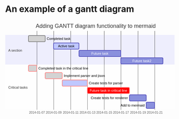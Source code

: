 # An example of a gantt diagram

<svg height="340" fill="#333" aria-labelledby="chart-title-a chart-desc-a" font-family="&quot;trebuchet ms&quot;,verdana,arial,sans-serif" font-size="16px" style="max-width:584px" viewBox="0 0 584 340">
  <g fill="none" font-family="sans-serif" font-size="10" text-anchor="middle" transform="translate(75 290)">
    <path d="M.5-255V.5h434V-255"/>
    <g stroke="#d3d3d3" opacity=".8" shape-rendering="crispEdges" transform="translate(27.5)">
      <line y2="-255" stroke="currentColor"/>
      <text y="3" fill="#333" stroke="none" dy="1em" font-family="&quot;trebuchet ms&quot;,verdana,arial,sans-serif">2014-01-07</text>
    </g>
    <g stroke="#d3d3d3" opacity=".8" shape-rendering="crispEdges" transform="translate(81.5)">
      <line y2="-255" stroke="currentColor"/>
      <text y="3" fill="#333" stroke="none" dy="1em" font-family="&quot;trebuchet ms&quot;,verdana,arial,sans-serif">2014-01-09</text>
    </g>
    <g stroke="#d3d3d3" opacity=".8" shape-rendering="crispEdges" transform="translate(136.5)">
      <line y2="-255" stroke="currentColor"/>
      <text y="3" fill="#333" stroke="none" dy="1em" font-family="&quot;trebuchet ms&quot;,verdana,arial,sans-serif">2014-01-11</text>
    </g>
    <g stroke="#d3d3d3" opacity=".8" shape-rendering="crispEdges" transform="translate(190.5)">
      <line y2="-255" stroke="currentColor"/>
      <text y="3" fill="#333" stroke="none" dy="1em" font-family="&quot;trebuchet ms&quot;,verdana,arial,sans-serif">2014-01-13</text>
    </g>
    <g stroke="#d3d3d3" opacity=".8" shape-rendering="crispEdges" transform="translate(244.5)">
      <line y2="-255" stroke="currentColor"/>
      <text y="3" fill="#333" stroke="none" dy="1em" font-family="&quot;trebuchet ms&quot;,verdana,arial,sans-serif">2014-01-15</text>
    </g>
    <g stroke="#d3d3d3" opacity=".8" shape-rendering="crispEdges" transform="translate(298.5)">
      <line y2="-255" stroke="currentColor"/>
      <text y="3" fill="#333" stroke="none" dy="1em" font-family="&quot;trebuchet ms&quot;,verdana,arial,sans-serif">2014-01-17</text>
    </g>
    <g stroke="#d3d3d3" opacity=".8" shape-rendering="crispEdges" transform="translate(353.5)">
      <line y2="-255" stroke="currentColor"/>
      <text y="3" fill="#333" stroke="none" dy="1em" font-family="&quot;trebuchet ms&quot;,verdana,arial,sans-serif">2014-01-19</text>
    </g>
    <g stroke="#d3d3d3" opacity=".8" shape-rendering="crispEdges" transform="translate(407.5)">
      <line y2="-255" stroke="currentColor"/>
      <text y="3" fill="#333" stroke="none" dy="1em" font-family="&quot;trebuchet ms&quot;,verdana,arial,sans-serif">2014-01-21</text>
    </g>
  </g>
  <rect width="546.5" height="24" y="48" fill="rgba(102,102,255,.49)" opacity=".2"/>
  <rect width="546.5" height="24" y="144" fill="#fff" opacity=".2"/>
  <rect width="546.5" height="24" y="168" fill="#fff" opacity=".2"/>
  <rect width="546.5" height="24" y="72" fill="rgba(102,102,255,.49)" opacity=".2"/>
  <rect width="546.5" height="24" y="192" fill="#fff" opacity=".2"/>
  <rect width="546.5" height="24" y="96" fill="rgba(102,102,255,.49)" opacity=".2"/>
  <rect width="546.5" height="24" y="216" fill="#fff" opacity=".2"/>
  <rect width="546.5" height="24" y="120" fill="rgba(102,102,255,.49)" opacity=".2"/>
  <rect width="546.5" height="24" y="240" fill="#fff" opacity=".2"/>
  <rect width="546.5" height="24" y="264" fill="#fff" opacity=".2"/>
  <rect width="54" height="20" x="75" y="50" fill="#d3d3d3" stroke="gray" stroke-width="2" rx="3" ry="3" transform-origin="102px 60px"/>
  <rect width="27" height="20" x="75" y="146" fill="#d3d3d3" stroke="#f88" stroke-width="2" cursor="pointer" rx="3" ry="3" shape-rendering="crispEdges" transform-origin="88.5px 156px"/>
  <rect width="55" height="20" x="129" y="170" fill="#d3d3d3" stroke="#f88" stroke-width="2" cursor="pointer" rx="3" ry="3" shape-rendering="crispEdges" transform-origin="156.5px 180px"/>
  <rect width="82" height="20" x="156" y="74" fill="#bfc7ff" stroke="#534fbc" stroke-width="2" rx="3" ry="3" transform-origin="197px 84px"/>
  <rect width="81" height="20" x="184" y="194" fill="#bfc7ff" stroke="#f88" stroke-width="2" rx="3" ry="3" transform-origin="224.5px 204px"/>
  <rect width="135" height="20" x="238" y="98" fill="#8a90dd" stroke="#534fbc" stroke-width="2" rx="3" ry="3" transform-origin="305.5px 108px"/>
  <rect width="136" height="20" x="265" y="218" fill="red" stroke="#f88" stroke-width="2" rx="3" ry="3" transform-origin="333px 228px"/>
  <rect width="136" height="20" x="373" y="122" fill="#8a90dd" stroke="#534fbc" stroke-width="2" rx="3" ry="3" transform-origin="441px 132px"/>
  <rect width="54" height="20" x="401" y="242" fill="#8a90dd" stroke="#534fbc" stroke-width="2" rx="3" ry="3" transform-origin="428px 252px"/>
  <rect width="27" height="20" x="455" y="266" fill="#8a90dd" stroke="#534fbc" stroke-width="2" rx="3" ry="3" transform-origin="468.5px 276px"/>
  <text x="134" y="63.5" fill="#000" font-family="var(--mermaid-font-family)" font-size="11" text-anchor="start">Completed task            </text>
  <text x="107" y="159.5" fill="#000" font-family="var(--mermaid-font-family)" font-size="11" text-anchor="start">Completed task in the critical line </text>
  <text x="189" y="183.5" fill="#000" font-family="var(--mermaid-font-family)" font-size="11" text-anchor="start">Implement parser and jison          </text>
  <text x="197" y="87.5" fill="#000" font-family="var(--mermaid-font-family)" font-size="11" text-anchor="middle">Active task               </text>
  <text x="270" y="207.5" fill="#000" font-family="var(--mermaid-font-family)" font-size="11" text-anchor="start">Create tests for parser             </text>
  <text x="305.5" y="111.5" fill="#fff" font-family="var(--mermaid-font-family)" font-size="11" text-anchor="middle">Future task               </text>
  <text x="333" y="231.5" fill="#fff" font-family="var(--mermaid-font-family)" font-size="11" text-anchor="middle">Future task in critical line        </text>
  <text x="441" y="135.5" fill="#fff" font-family="var(--mermaid-font-family)" font-size="11" text-anchor="middle">Future task2               </text>
  <text x="396" y="255.5" fill="#000" font-size="11" text-anchor="end">Create tests for renderer           </text>
  <text x="450" y="279.5" fill="#000" font-size="11" text-anchor="end">Add to mermaid                      </text>
  <text x="10" y="98" dy="0em" font-family="var(--mermaid-font-family)" font-size="11"><tspan x="10" alignment-baseline="central">A section</tspan></text>
  <text x="10" y="218" dy="0em" font-family="var(--mermaid-font-family)" font-size="11"><tspan x="10" alignment-baseline="central">Critical tasks</tspan></text>
  <line x1="85775" x2="85775" y1="25" y2="315" fill="none" stroke="red" stroke-width="2px"/>
  <text x="292" y="25" font-family="var(--mermaid-font-family)" font-size="18px" text-anchor="middle">Adding GANTT diagram functionality to mermaid</text>
</svg>
